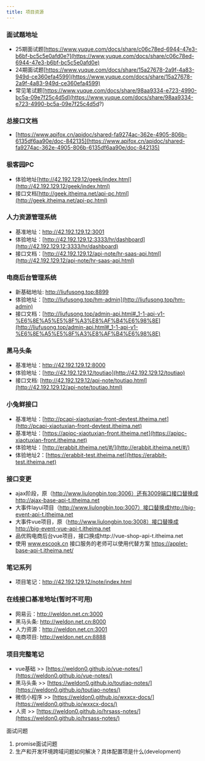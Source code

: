 ```yaml
---
title: 项目资源
---
```


### 面试题地址
* 25期面试题[https://www.yuque.com/docs/share/c06c78ed-6944-47e3-b6bf-bc5c5e0afd0e?](https://www.yuque.com/docs/share/c06c78ed-6944-47e3-b6bf-bc5c5e0afd0e)
* 24期面试题[https://www.yuque.com/docs/share/15a27678-2a9f-4a83-949d-ce360efa4599](https://www.yuque.com/docs/share/15a27678-2a9f-4a83-949d-ce360efa4599)
* 常见笔试题[https://www.yuque.com/docs/share/98aa9334-e723-4990-bc5a-09e7f25c4d5d](https://www.yuque.com/docs/share/98aa9334-e723-4990-bc5a-09e7f25c4d5d?)


### 总接口文档
* [https://www.apifox.cn/apidoc/shared-fa9274ac-362e-4905-806b-6135df6aa90e/doc-842135](https://www.apifox.cn/apidoc/shared-fa9274ac-362e-4905-806b-6135df6aa90e/doc-842135)

### 极客园PC
* 体验地址[http://42.192.129.12/geek/index.html](http://42.192.129.12/geek/index.html)
* 接口文档[http://geek.itheima.net/api-pc.html](http://geek.itheima.net/api-pc.html)


### 人力资源管理系统

* 基准地址：http://42.192.129.12:3001
* 体验地址：[http://42.192.129.12:3333/hr/dashboard](http://42.192.129.12:3333/hr/dashboard)
* 接口文档：[http://42.192.129.12/api-note/hr-saas-api.html](http://42.192.129.12/api-note/hr-saas-api.html)


### 电商后台管理系统

* 新基础地址: http://liufusong.top:8899
* 体验地址：[http://liufusong.top/hm-admin](http://liufusong.top/hm-admin)
* 接口文档：[http://liufusong.top/admin-api.html#_1-1-api-v1-%E6%8E%A5%E5%8F%A3%E8%AF%B4%E6%98%8E](http://liufusong.top/admin-api.html#_1-1-api-v1-%E6%8E%A5%E5%8F%A3%E8%AF%B4%E6%98%8E)

### 黑马头条

* 基准地址：http://42.192.129.12:8000
* 体验地址：[http://42.192.129.12/toutiao](http://42.192.129.12/toutiao)
* 接口文档: [http://42.192.129.12/api-note/toutiao.html](http://42.192.129.12/api-note/toutiao.html)

### 小兔鲜接口
* 基准地址：[http://pcapi-xiaotuxian-front-devtest.itheima.net](http://pcapi-xiaotuxian-front-devtest.itheima.net)
* 基准地址：[https://apipc-xiaotuxian-front.itheima.net](https://apipc-xiaotuxian-front.itheima.net)
* 体验地址：[http://erabbit.itheima.net/#/](http://erabbit.itheima.net/#/)
* 体验地址2：[https://erabbit-test.itheima.net](https://erabbit-test.itheima.net)

### 接口变更

* ajax阶段，原（http://www.liulongbin.top:3006）还有3009端口接口替换成http://ajax-base-api-t.itheima.net
* 大事件layui项目（http://www.liulongbin.top:3007）接口替换成http://big-event-api-t.itheima.net
* 大事件vue项目，原（http://www.liulongbin.top:3008）接口替换成http://big-event-vue-api-t.itheima.net
* 品优购电商后台vue项目，接口换成http://vue-shop-api-t.itheima.net
* 使用 www.escook.cn 接口服务的老师可以使用代替方案 https://applet-base-api-t.itheima.net/



### 笔记系列
* 项目笔记：http://42.192.129.12/note/index.html


### 在线接口基准地址(暂时不可用)
* 网易云：http://weldon.net.cn:3000
* 黑马头条:  http://weldon.net.cn:8000
* 人力资源：http://weldon.net.cn:3001
* 电商项目: http://weldon.net.cn:8888

### 项目完整笔记
* vue基础 >> [https://weldon0.github.io/vue-notes/](https://weldon0.github.io/vue-notes/)
* 黑马头条 >> [https://weldon0.github.io/toutiao-notes/](https://weldon0.github.io/toutiao-notes/)
* 微信小程序 >> [https://weldon0.github.io/wxxcx-docs/](https://weldon0.github.io/wxxcx-docs/)
* 人资 >> [https://weldon0.github.io/hrsass-notes/](https://weldon0.github.io/hrsass-notes/)






面试问题
1. promise面试问题
2. 生产和开发环境跨域问题如何解决？具体配置项是什么(development)
